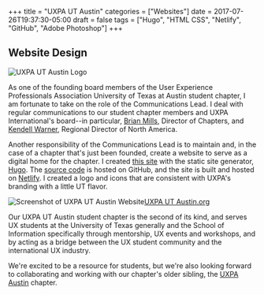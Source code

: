 +++
title = "UXPA UT Austin"
categories = ["Websites"]
date = 2017-07-26T19:37:30-05:00
draft =  false
tags = ["Hugo", "HTML CSS", "Netlify", "GitHub", "Adobe Photoshop"]
+++
## Website Design

![UXPA UT Austin Logo](/img/uxpa-ut-austin-logo.jpg "UXPA UT Austin Logo")

As one of the founding board members of the User Experience Professionals Association University of Texas at Austin student chapter, I am fortunate to take on the role of the Communications Lead. I deal with regular communications to our student chapter members and UXPA International's board--in particular, [Brian Mills](https://www.linkedin.com/in/brianmills/), Director of Chapters, and [Kendell Warner](https://www.linkedin.com/in/kendellwarner/), Regional Director of North America.

Another responsibility of the Communications Lead is to maintain and, in the case of a chapter that's just been founded, create a website to serve as a digital home for the chapter. I created [this site](https://uxpautaustin.org) with the static site generator, [Hugo](https://gohugo.io). The [source code](https://github.com/brentbiglin/uxpa-ut-austin) is hosted on GitHub, and the site is built and hosted on [Netlify](https://www.netlify.com). I created a logo and icons that are consistent with UXPA's branding with a little UT flavor. 

![Screenshot of UXPA UT Austin Website](/img/uxpa-ut-austin.jpg "UXPA UT Austin Website")[UXPA UT Austin.org](https://uxpautaustin.org)

Our UXPA UT Austin student chapter is the second of its kind, and serves UX students at the University of Texas generally and the School of Information specifically through mentorship, UX events and workshops, and by acting as a bridge between the UX student community and the international UX industry.

We're excited to be a resource for students, but we're also looking forward to collaborating and working with our chapter's older sibling, the [UXPA Austin](https://www.meetup.com/Austin-User-Experience-Professionals-Association/) chapter.
